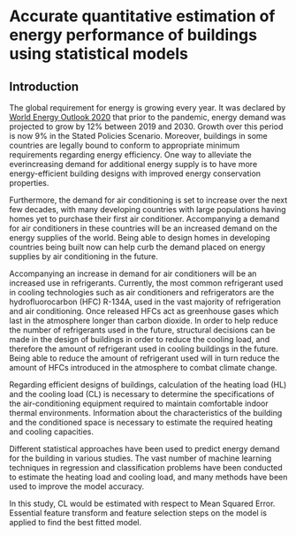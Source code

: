 # Accurate quantitative estimation of energy performance of buildings using statistical models

## Introduction
The global requirement for energy is growing every year. It was declared by [World Energy Outlook 2020](https://www.iea.org/reports/world-energy-outlook-2020) that prior to the pandemic, energy demand was projected to grow by 12% between 2019 and 2030. Growth over this period is now 9% in the Stated Policies Scenario. Moreover, buildings in some countries are legally bound to conform to appropriate minimum requirements regarding energy efficiency. One way to alleviate the everincreasing demand for additional energy supply is to have more energy-efficient building designs with improved energy conservation properties.

Furthermore, the demand for air conditioning is set to increase over the next few decades, with many developing countries with large populations having homes yet to purchase their first air conditioner. Accompanying a demand for air conditioners in these countries will be an increased demand on the energy supplies of the world. Being able to design homes in developing countries being built now can help curb the demand placed on energy supplies by air conditioning in the future.

Accompanying an increase in demand for air conditioners will be an increased use in refrigerants. Currently, the most common refrigerant used in cooling technologies such as air conditioners and refrigerators are the hydrofluorocarbon (HFC) R-134A, used in the vast majority of refrigeration and air conditioning. Once released HFCs act as greenhouse gases which last in the atmosphere longer than carbon dioxide. In order to help reduce the number of refrigerants used in the future, structural decisions can be made in the design of buildings in order to reduce the cooling load, and therefore the amount of refrigerant used in cooling buildings in the future. Being able to reduce the amount of refrigerant used will in turn reduce the amount of HFCs introduced in the atmosphere to combat climate change.

Regarding efficient designs of buildings, calculation of the heating load (HL) and the cooling load (CL) is necessary to determine the specifications of the air-conditioning equipment required to maintain comfortable indoor thermal environments. Information about the characteristics of the building and the conditioned space is necessary to estimate the required heating and cooling capacities.

Different statistical approaches have been used to predict energy demand for the building in various studies. The vast number of machine learning techniques in regression and classification problems have been conducted to estimate the heating load and cooling load, and many methods have been used to improve the model accuracy.

In this study, CL would be estimated with respect to Mean Squared Error. Essential feature transform and feature selection steps on the model is applied to find the best fitted model.
